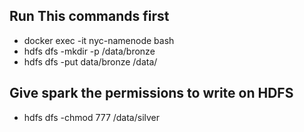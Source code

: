 ## Run This commands first
 - docker exec -it nyc-namenode bash
 - hdfs dfs -mkdir -p /data/bronze
 - hdfs dfs -put data/bronze /data/



## Give spark the permissions to write on HDFS
 - hdfs dfs -chmod 777 /data/silver
